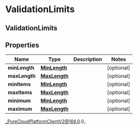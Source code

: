# ValidationLimits

## ValidationLimits

## Properties

|Name | Type | Description | Notes|
|------------ | ------------- | ------------- | -------------|
| **minLength** | [**MinLength**](MinLength) |  | [optional] |
| **maxLength** | [**MaxLength**](MaxLength) |  | [optional] |
| **minItems** | [**MinLength**](MinLength) |  | [optional] |
| **maxItems** | [**MaxLength**](MaxLength) |  | [optional] |
| **minimum** | [**MinLength**](MinLength) |  | [optional] |
| **maximum** | [**MaxLength**](MaxLength) |  | [optional] |



_PureCloudPlatformClientV2@168.0.0_
